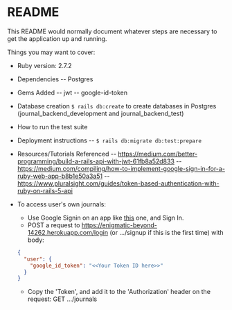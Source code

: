 # README

This README would normally document whatever steps are necessary to get the
application up and running.

Things you may want to cover:

- Ruby version: 2.7.2

- Dependencies
  -- Postgres

- Gems Added
  -- jwt
  -- google-id-token

- Database creation
  `$ rails db:create` to create databases in Postgres (journal_backend_development and journal_backend_test)

- How to run the test suite

- Deployment instructions
  -- `$ rails db:migrate db:test:prepare`

- Resources/Tutorials Referenced
  -- https://medium.com/better-programming/build-a-rails-api-with-jwt-61fb8a52d833
  -- https://medium.com/compiling/how-to-implement-google-sign-in-for-a-ruby-web-app-b8b1e50a3a51
  -- https://www.pluralsight.com/guides/token-based-authentication-with-ruby-on-rails-5-api

- To access user's own journals:
  - Use Google Signin on an app like [this](https://github.com/ritabc/journal-app-frontend) one, and Sign In.
  - POST a request to https://enigmatic-beyond-14262.herokuapp.com/login (or .../signup if this is the first time) with body:
  ```json
  {
    "user": {
      "google_id_token": "<<Your Token ID here>>"
    }
  }
  ```
  - Copy the 'Token', and add it to the 'Authorization' header on the request: GET .../journals

